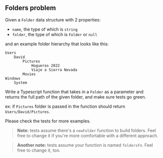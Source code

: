 ## Folders problem

Given a `Folder` data structure with 2 properties:
- `name`, the type of which is `string`
- `folder`, the type of which is `Folder` or `null`

and an example folder hierarchy that looks like this:

```
Users
    David
        Pictures
            Hogueras 2022
            Viaje a Sierra Nevada
        Movies
Windows
    System
```

Write a Typescript function that takes in a `Folder` as a parameter and returns the full path of the given folder, and make sure tests go green.

ex: if `Pictures` folder is passed in the function should return `Users/David/Pictures`.

Please check the tests for more examples.

> **Note:** tests assume there's a `newFolder` function to build folders. Feel free to change it if you're more comfortable with a different approach.

> **Another note:** tests assume your function is named `foldersFn`. Feel free to change it, too.
